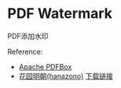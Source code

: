 # PDF Watermark

PDF添加水印

Reference:

- [Apache PDFBox](https://pdfbox.apache.org)
- [花园明朝(hanazono)](http://fonts.jp/hanazono/) [下载链接](https://zh.osdn.net/projects/hanazono-font/releases/)

